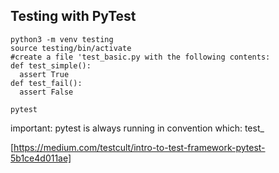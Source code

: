 ## Testing with PyTest
```
python3 -m venv testing
source testing/bin/activate
#create a file 'test_basic.py with the following contents:
def test_simple():
  assert True
def test_fail():
  assert False
```
```
pytest
```
important: pytest is always running in convention which: test_

[https://medium.com/testcult/intro-to-test-framework-pytest-5b1ce4d011ae]
